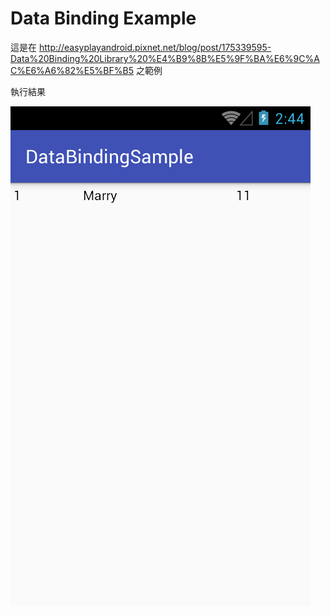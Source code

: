 # Data Binding Example

這是在 http://easyplayandroid.pixnet.net/blog/post/175339595-Data%20Binding%20Library%20%E4%B9%8B%E5%9F%BA%E6%9C%AC%E6%A6%82%E5%BF%B5 之範例

執行結果

![preview image](preview/preview.png)

